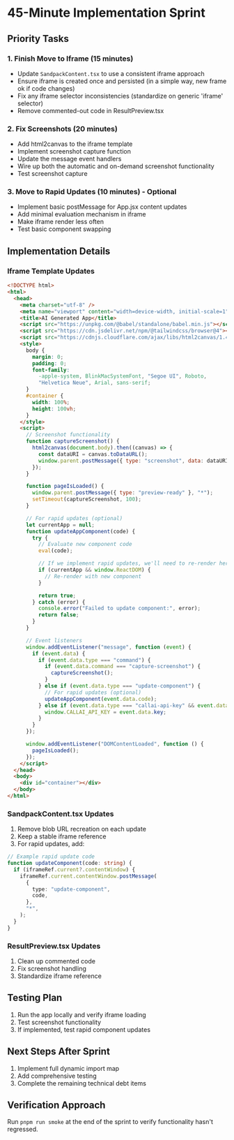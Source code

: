 # 45-Minute Implementation Sprint

## Priority Tasks

### 1. Finish Move to Iframe (15 minutes)

- Update `SandpackContent.tsx` to use a consistent iframe approach
- Ensure iframe is created once and persisted (in a simple way, new frame ok if code changes)
- Fix any iframe selector inconsistencies (standardize on generic 'iframe' selector)
- Remove commented-out code in ResultPreview.tsx

### 2. Fix Screenshots (20 minutes)

- Add html2canvas to the iframe template
- Implement screenshot capture function
- Update the message event handlers
- Wire up both the automatic and on-demand screenshot functionality
- Test screenshot capture

### 3. Move to Rapid Updates (10 minutes) - Optional

- Implement basic postMessage for App.jsx content updates
- Add minimal evaluation mechanism in iframe
- Make iframe render less often
- Test basic component swapping

## Implementation Details

### Iframe Template Updates

```html
<!DOCTYPE html>
<html>
  <head>
    <meta charset="utf-8" />
    <meta name="viewport" content="width=device-width, initial-scale=1" />
    <title>AI Generated App</title>
    <script src="https://unpkg.com/@babel/standalone/babel.min.js"></script>
    <script src="https://cdn.jsdelivr.net/npm/@tailwindcss/browser@4"></script>
    <script src="https://cdnjs.cloudflare.com/ajax/libs/html2canvas/1.4.1/html2canvas.min.js"></script>
    <style>
      body {
        margin: 0;
        padding: 0;
        font-family:
          -apple-system, BlinkMacSystemFont, "Segoe UI", Roboto,
          "Helvetica Neue", Arial, sans-serif;
      }
      #container {
        width: 100%;
        height: 100vh;
      }
    </style>
    <script>
      // Screenshot functionality
      function captureScreenshot() {
        html2canvas(document.body).then((canvas) => {
          const dataURI = canvas.toDataURL();
          window.parent.postMessage({ type: "screenshot", data: dataURI }, "*");
        });
      }

      function pageIsLoaded() {
        window.parent.postMessage({ type: "preview-ready" }, "*");
        setTimeout(captureScreenshot, 100);
      }

      // For rapid updates (optional)
      let currentApp = null;
      function updateAppComponent(code) {
        try {
          // Evaluate new component code
          eval(code);

          // If we implement rapid updates, we'll need to re-render here
          if (currentApp && window.ReactDOM) {
            // Re-render with new component
          }

          return true;
        } catch (error) {
          console.error("Failed to update component:", error);
          return false;
        }
      }

      // Event listeners
      window.addEventListener("message", function (event) {
        if (event.data) {
          if (event.data.type === "command") {
            if (event.data.command === "capture-screenshot") {
              captureScreenshot();
            }
          } else if (event.data.type === "update-component") {
            // For rapid updates (optional)
            updateAppComponent(event.data.code);
          } else if (event.data.type === "callai-api-key" && event.data.key) {
            window.CALLAI_API_KEY = event.data.key;
          }
        }
      });

      window.addEventListener("DOMContentLoaded", function () {
        pageIsLoaded();
      });
    </script>
  </head>
  <body>
    <div id="container"></div>
  </body>
</html>
```

### SandpackContent.tsx Updates

1. Remove blob URL recreation on each update
2. Keep a stable iframe reference
3. For rapid updates, add:

```typescript
// Example rapid update code
function updateComponent(code: string) {
  if (iframeRef.current?.contentWindow) {
    iframeRef.current.contentWindow.postMessage(
      {
        type: "update-component",
        code,
      },
      "*",
    );
  }
}
```

### ResultPreview.tsx Updates

1. Clean up commented code
2. Fix screenshot handling
3. Standardize iframe reference

## Testing Plan

1. Run the app locally and verify iframe loading
2. Test screenshot functionality
3. If implemented, test rapid component updates

## Next Steps After Sprint

1. Implement full dynamic import map
2. Add comprehensive testing
3. Complete the remaining technical debt items

## Verification Approach

Run `pnpm run smoke` at the end of the sprint to verify functionality hasn't regressed.
